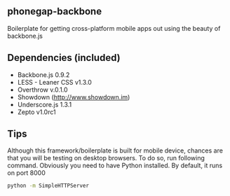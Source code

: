 ## phonegap-backbone

Boilerplate for getting cross-platform mobile apps out using the beauty of backbone.js

## Dependencies (included)

* Backbone.js 0.9.2
* LESS - Leaner CSS v1.3.0
* Overthrow v.0.1.0
* Showdown (http://www.showdown.im)
* Underscore.js 1.3.1
* Zepto v1.0rc1

## Tips

Although this framework/boilerplate is built for mobile device, chances are that you will be testing on desktop browsers. To do so, run following command. Obviously you need to have Python installed.
By default, it runs on port 8000 

```sh
python -m SimpleHTTPServer
```